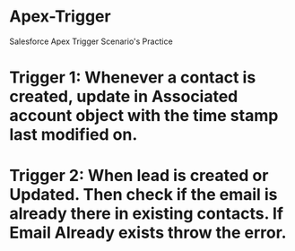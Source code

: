 # Apex-Trigger
Salesforce Apex Trigger Scenario's Practice

# Trigger 1: Whenever a contact is created, update in Associated account object with the time stamp last modified on.
# Trigger 2: When lead is created or Updated. Then check if the email is already there in existing contacts. If Email Already exists  throw the error.  
